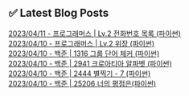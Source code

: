 
## ✅ Latest Blog Posts

[2023/04/11 - 프로그래머스 | Lv.2 전화번호 목록 (파이썬)](https://un-lazy-midnight.tistory.com/74) <br/>
[2023/04/10 - 프로그래머스 | Lv.2 위장 (파이썬)](https://un-lazy-midnight.tistory.com/73) <br/>
[2023/04/10 - 백준 | 1316 그룹 단어 체커 (파이썬)](https://un-lazy-midnight.tistory.com/72) <br/>
[2023/04/10 - 백준 | 2941 크로아티아 알파벳 (파이썬)](https://un-lazy-midnight.tistory.com/71) <br/>
[2023/04/10 - 백준 | 2444 별찍기 - 7 (파이썬)](https://un-lazy-midnight.tistory.com/70) <br/>
[2023/04/10 - 백준 | 25206 너의 평점은(파이썬)](https://un-lazy-midnight.tistory.com/69) <br/>
